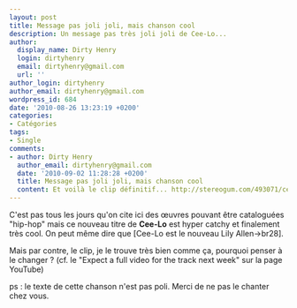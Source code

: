 ```yaml
---
layout: post
title: Message pas joli joli, mais chanson cool
description: Un message pas très joli joli de Cee-Lo...
author:
  display_name: Dirty Henry
  login: dirtyhenry
  email: dirtyhenry@gmail.com
  url: ''
author_login: dirtyhenry
author_email: dirtyhenry@gmail.com
wordpress_id: 684
date: '2010-08-26 13:23:19 +0200'
categories:
- Catégories
tags:
- Single
comments:
- author: Dirty Henry
  author_email: dirtyhenry@gmail.com
  date: '2010-09-02 11:28:28 +0200'
  title: Message pas joli joli, mais chanson cool
  content: Et voilà le clip définitif... http://stereogum.com/493071/cee-lo-fuck-you-video/video/
---
```

C'est pas tous les jours qu'on cite ici des œuvres pouvant être cataloguées "hip-hop" mais ce nouveau titre de __Cee-Lo__ est hyper catchy et finalement très cool. On peut même dire que [Cee-Lo est le nouveau Lily Allen->br28].

Mais par contre, le clip, je le trouve très bien comme ça, pourquoi penser à le changer ? (cf. le "Expect a full video for the track next week" sur la page YouTube)

ps : le texte de cette chanson n'est pas poli. Merci de ne pas le chanter chez vous.

<object width="500" height="306"><param name="movie" value="http://www.youtube.com/v/CAV0XrbEwNc?fs=1&hl=fr_FR"></param><param name="allowFullScreen" value="true"></param><param name="allowscriptaccess" value="always"></param><embed src="http://www.youtube.com/v/CAV0XrbEwNc?fs=1&hl=fr_FR" type="application/x-shockwave-flash" allowscriptaccess="always" allowfullscreen="true" width="500" height="306"></embed></object>
